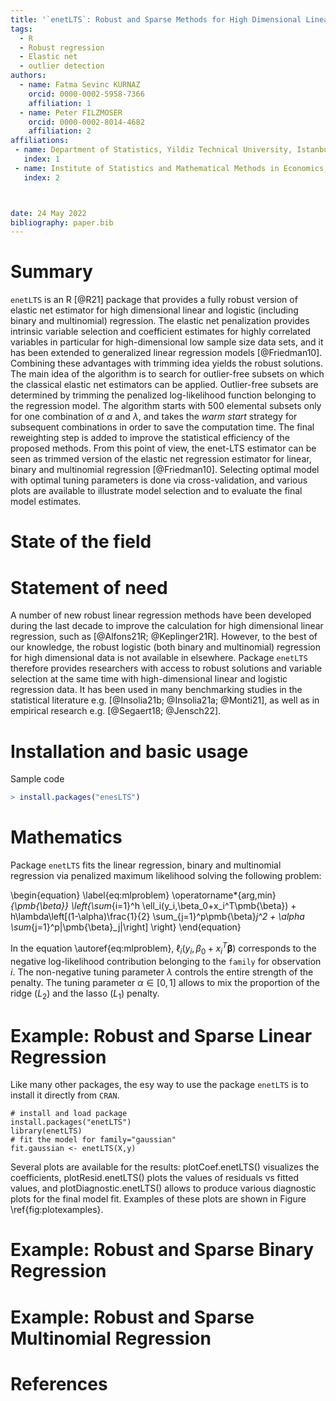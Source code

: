 ```yaml
---
title: '`enetLTS`: Robust and Sparse Methods for High Dimensional Linear and binary and Multinomial Regression'
tags:
  - R
  - Robust regression
  - Elastic net
  - outlier detection
authors:
  - name: Fatma Sevinc KURNAZ
    orcid: 0000-0002-5958-7366 
    affiliation: 1
  - name: Peter FILZMOSER
    orcid: 0000-0002-8014-4682
    affiliation: 2
affiliations:
 - name: Department of Statistics, Yildiz Technical University, Istanbul, Turkey
   index: 1
 - name: Institute of Statistics and Mathematical Methods in Economics, TU Wien, Vienna, Austria
   index: 2



date: 24 May 2022
bibliography: paper.bib
---
```


# Summary


`enetLTS` is an R [@R21] package that provides a fully robust version of 
elastic net estimator for high dimensional linear and logistic (including 
binary and multinomial) regression. The elastic net penalization provides 
intrinsic variable selection and coefficient estimates for highly correlated 
variables in particular for high-dimensional low sample size 
data sets, and it has been extended to generalized linear regression models 
[@Friedman10]. 
Combining these advantages with trimming idea yields the robust solutions.
The main idea of the algorithm is to search for outlier-free subsets on which the classical elastic 
net estimators can be applied. Outlier-free subsets are determined by trimming 
the penalized log-likelihood function belonging to the regression model. 
The algorithm starts with 500 elemental subsets
only for one combination of $\alpha$ and $\lambda$, and takes the *warm start* strategy
for subsequent combinations in order to save the computation time.
The final reweighting step is added to improve the statistical 
efficiency of the proposed methods. 
From this point of view, the enet-LTS estimator can be seen as trimmed version 
of the elastic net regression estimator for linear, binary and multinomial 
regression [@Friedman10]. 
Selecting optimal model with optimal tuning parameters is done via cross-validation, 
and various plots are available to illustrate model selection and to evaluate the 
final model estimates. 


# State of the field

# Statement of need

A number of new robust linear regression methods have been developed during the last 
decade to improve the calculation for high dimensional linear regression, such as 
[@Alfons21R; @Keplinger21R]. 
However, to the best of our knowledge, the robust logistic (both binary and multinomial) 
regression for high dimensional data is not available in elsewhere.
Package `enetLTS` therefore provides
researchers with access to robust solutions and variable selection at the same time
with high-dimensional linear and logistic regression data. 
It has been used in many benchmarking studies in the statistical
literature e.g. [@Insolia21b; @Insolia21a; @Monti21], 
as well as in empirical research e.g. [@Segaert18; @Jensch22].


# Installation and basic usage

Sample code 

```R
> install.packages("enesLTS")
```


# Mathematics

Package `enetLTS` fits the linear regression, binary and multinomial regression via penalized maximum likelihood solving the following problem:

\begin{equation}
\label{eq:mlproblem}
\operatorname*{arg\,min}_{\pmb{\beta}}
\left\{\sum_{i=1}^h \ell_i(y_i,\beta_0+x_i^T\pmb{\beta}) + h\lambda\left[(1-\alpha)\frac{1}{2} \sum_{j=1}^p\pmb{\beta}_j^2 + \alpha \sum_{j=1}^p|\pmb{\beta}_j|\right]
\right\}
\end{equation}

In the equation \autoref{eq:mlproblem}, $\ell_i(y_i,\beta_0+x_i^T\pmb{\beta})$ corresponds to the negative log-likelihood contribution belonging to the `family` for observation $i$. The non-negative tuning parameter $\lambda$ controls the entire strength of the
penalty. The tuning parameter $\alpha \in [0,1]$ allows to mix the
proportion of the ridge ($L_2$) and the lasso ($L_1$) penalty.

# Example: Robust and Sparse Linear Regression

Like many other packages, the esy way to use the package `enetLTS` is to install it directly from `CRAN`. 

```{r, echo = FALSE, eval = FALSE}
# install and load package
install.packages("enetLTS")
library(enetLTS)
# fit the model for family="gaussian"
fit.gaussian <- enetLTS(X,y)
```

Several plots are available for the results: plotCoef.enetLTS() visualizes the coefficients, 
plotResid.enetLTS() plots the values of residuals vs fitted values, 
and plotDiagnostic.enetLTS() allows to produce various diagnostic
plots for the final model fit. 
Examples of these plots are shown in Figure \ref{fig:plotexamples}.


# Example: Robust and Sparse Binary Regression




# Example: Robust and Sparse Multinomial Regression



# References
